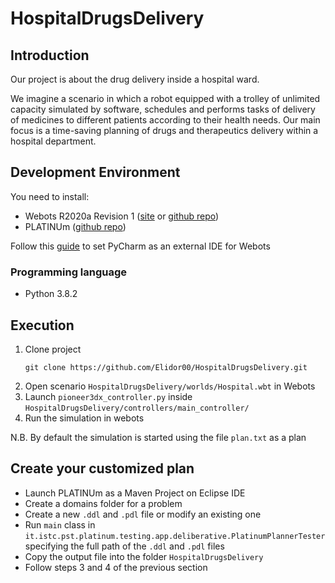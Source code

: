 # HospitalDrugsDelivery

## Introduction
Our project is about the drug delivery inside a hospital ward. 

We imagine a scenario in which a robot equipped with a trolley of unlimited capacity simulated by software, schedules and performs tasks of delivery of medicines to different patients according to their health needs. Our main focus is a time-saving planning of drugs and therapeutics delivery within a hospital department.


## Development Environment
You need to install:
- Webots R2020a Revision 1 ([site](https://cyberbotics.com/) or [github repo](https://github.com/cyberbotics/webots))
- PLATINUm ([github repo](https://github.com/pstlab/PLATINUm))

Follow this [guide](https://cyberbotics.com/doc/guide/using-your-ide#pycharm) to set PyCharm as an external IDE for Webots

### Programming language
- Python 3.8.2

## Execution
1.  Clone project
    ```
    git clone https://github.com/Elidor00/HospitalDrugsDelivery.git
    ```  
2. Open scenario ``` HospitalDrugsDelivery/worlds/Hospital.wbt ``` in Webots
3. Launch ```pioneer3dx_controller.py``` inside ```HospitalDrugsDelivery/controllers/main_controller/```
4. Run the simulation in webots

N.B. By default the simulation is started using the file ```plan.txt``` as a plan


## Create your customized plan

- Launch PLATINUm as a Maven Project on Eclipse IDE
- Create a domains folder for a problem
- Create a new ```.ddl``` and ```.pdl``` file or modify an existing one 
- Run ```main``` class in ```it.istc.pst.platinum.testing.app.deliberative.PlatinumPlannerTester``` specifying the full path of the ```.ddl``` and ```.pdl``` files 
- Copy the output file into the folder ```HospitalDrugsDelivery```
- Follow steps 3 and 4 of the previous section
